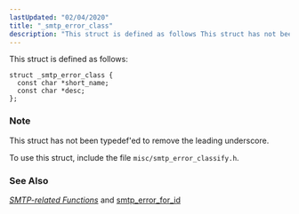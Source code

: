 ```yaml
---
lastUpdated: "02/04/2020"
title: "_smtp_error_class"
description: "This struct is defined as follows This struct has not been typedef ed to remove the leading underscore To use this struct include the file misc smtp error classify h Chapter 47 SMTP related Functions and smtp error for id..."
---
```


This struct is defined as follows:

```
struct _smtp_error_class {
  const char *short_name;
  const char *desc;
};
```

### Note

This struct has not been typedef'ed to remove the leading underscore.

To use this struct, include the file `misc/smtp_error_classify.h`.

### <a name="idp33219280"></a> See Also

[*SMTP-related Functions*](/momentum/3/3-api/smtp) and [smtp_error_for_id](/momentum/3/3-api/apis-smtp-error-for-id)